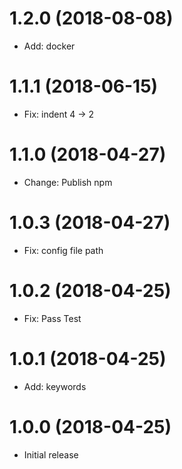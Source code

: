# 1.2.0 (2018-08-08)

- Add: docker

# 1.1.1 (2018-06-15)

- Fix: indent 4 -> 2

# 1.1.0 (2018-04-27)

- Change: Publish npm

# 1.0.3 (2018-04-27)

- Fix: config file path

# 1.0.2 (2018-04-25)

- Fix: Pass Test

# 1.0.1 (2018-04-25)

- Add: keywords

# 1.0.0 (2018-04-25)

- Initial release
